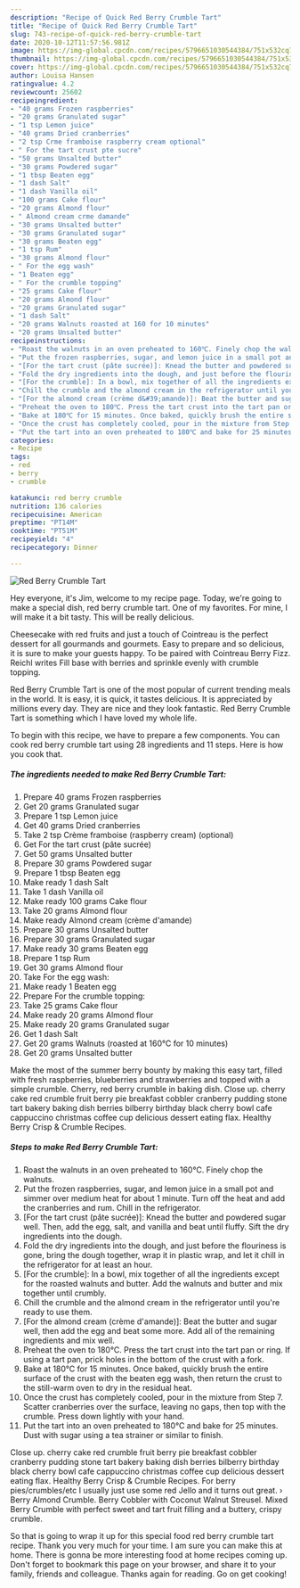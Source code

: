 ```yaml
---
description: "Recipe of Quick Red Berry Crumble Tart"
title: "Recipe of Quick Red Berry Crumble Tart"
slug: 743-recipe-of-quick-red-berry-crumble-tart
date: 2020-10-12T11:57:56.981Z
image: https://img-global.cpcdn.com/recipes/5796651030544384/751x532cq70/red-berry-crumble-tart-recipe-main-photo.jpg
thumbnail: https://img-global.cpcdn.com/recipes/5796651030544384/751x532cq70/red-berry-crumble-tart-recipe-main-photo.jpg
cover: https://img-global.cpcdn.com/recipes/5796651030544384/751x532cq70/red-berry-crumble-tart-recipe-main-photo.jpg
author: Louisa Hansen
ratingvalue: 4.2
reviewcount: 25602
recipeingredient:
- "40 grams Frozen raspberries"
- "20 grams Granulated sugar"
- "1 tsp Lemon juice"
- "40 grams Dried cranberries"
- "2 tsp Crme framboise raspberry cream optional"
- " For the tart crust pte sucre"
- "50 grams Unsalted butter"
- "30 grams Powdered sugar"
- "1 tbsp Beaten egg"
- "1 dash Salt"
- "1 dash Vanilla oil"
- "100 grams Cake flour"
- "20 grams Almond flour"
- " Almond cream crme damande"
- "30 grams Unsalted butter"
- "30 grams Granulated sugar"
- "30 grams Beaten egg"
- "1 tsp Rum"
- "30 grams Almond flour"
- " For the egg wash"
- "1 Beaten egg"
- " For the crumble topping"
- "25 grams Cake flour"
- "20 grams Almond flour"
- "20 grams Granulated sugar"
- "1 dash Salt"
- "20 grams Walnuts roasted at 160 for 10 minutes"
- "20 grams Unsalted butter"
recipeinstructions:
- "Roast the walnuts in an oven preheated to 160℃. Finely chop the walnuts."
- "Put the frozen raspberries, sugar, and lemon juice in a small pot and simmer over medium heat for about 1 minute. Turn off the heat and add the cranberries and rum. Chill in the refrigerator."
- "[For the tart crust (pâte sucrée)]: Knead the butter and powdered sugar well. Then, add the egg, salt, and vanilla and beat until fluffy. Sift the dry ingredients into the dough."
- "Fold the dry ingredients into the dough, and just before the flouriness is gone, bring the dough together, wrap it in plastic wrap, and let it chill in the refrigerator for at least an hour."
- "[For the crumble]: In a bowl, mix together of all the ingredients except for the roasted walnuts and butter. Add the walnuts and butter and mix together until crumbly."
- "Chill the crumble and the almond cream in the refrigerator until you&#39;re ready to use them."
- "[For the almond cream (crème d&#39;amande)]: Beat the butter and sugar well, then add the egg and beat some more. Add all of the remaining ingredients and mix well."
- "Preheat the oven to 180℃. Press the tart crust into the tart pan or ring. If using a tart pan, prick holes in the bottom of the crust with a fork."
- "Bake at 180℃ for 15 minutes. Once baked, quickly brush the entire surface of the crust with the beaten egg wash, then return the crust to the still-warm oven to dry in the residual heat."
- "Once the crust has completely cooled, pour in the mixture from Step 7. Scatter cranberries over the surface, leaving no gaps, then top with the crumble. Press down lightly with your hand."
- "Put the tart into an oven preheated to 180℃ and bake for 25 minutes. Dust with sugar using a tea strainer or similar to finish."
categories:
- Recipe
tags:
- red
- berry
- crumble

katakunci: red berry crumble 
nutrition: 136 calories
recipecuisine: American
preptime: "PT14M"
cooktime: "PT51M"
recipeyield: "4"
recipecategory: Dinner

---
```



![Red Berry Crumble Tart](https://img-global.cpcdn.com/recipes/5796651030544384/751x532cq70/red-berry-crumble-tart-recipe-main-photo.jpg)

Hey everyone, it's Jim, welcome to my recipe page. Today, we're going to make a special dish, red berry crumble tart. One of my favorites. For mine, I will make it a bit tasty. This will be really delicious.

Cheesecake with red fruits and just a touch of Cointreau is the perfect dessert for all gourmands and gourmets. Easy to prepare and so delicious, it is sure to make your guests happy. To be paired with Cointreau Berry Fizz. Reichl writes Fill base with berries and sprinkle evenly with crumble topping.

Red Berry Crumble Tart is one of the most popular of current trending meals in the world. It is easy, it is quick, it tastes delicious. It is appreciated by millions every day. They are nice and they look fantastic. Red Berry Crumble Tart is something which I have loved my whole life.


To begin with this recipe, we have to prepare a few components. You can cook red berry crumble tart using 28 ingredients and 11 steps. Here is how you cook that.

<!--inarticleads1-->

##### The ingredients needed to make Red Berry Crumble Tart:

1. Prepare 40 grams Frozen raspberries
1. Get 20 grams Granulated sugar
1. Prepare 1 tsp Lemon juice
1. Get 40 grams Dried cranberries
1. Take 2 tsp Crème framboise (raspberry cream) (optional)
1. Get  For the tart crust (pâte sucrée)
1. Get 50 grams Unsalted butter
1. Prepare 30 grams Powdered sugar
1. Prepare 1 tbsp Beaten egg
1. Make ready 1 dash Salt
1. Take 1 dash Vanilla oil
1. Make ready 100 grams Cake flour
1. Take 20 grams Almond flour
1. Make ready  Almond cream (crème d&#39;amande)
1. Prepare 30 grams Unsalted butter
1. Prepare 30 grams Granulated sugar
1. Make ready 30 grams Beaten egg
1. Prepare 1 tsp Rum
1. Get 30 grams Almond flour
1. Take  For the egg wash:
1. Make ready 1 Beaten egg
1. Prepare  For the crumble topping:
1. Take 25 grams Cake flour
1. Make ready 20 grams Almond flour
1. Make ready 20 grams Granulated sugar
1. Get 1 dash Salt
1. Get 20 grams Walnuts (roasted at 160℃ for 10 minutes)
1. Get 20 grams Unsalted butter


Make the most of the summer berry bounty by making this easy tart, filled with fresh raspberries, blueberries and strawberries and topped with a simple crumble. Cherry, red berry crumble in baking dish. Close up. cherry cake red crumble fruit berry pie breakfast cobbler cranberry pudding stone tart bakery baking dish berries bilberry birthday black cherry bowl cafe cappuccino christmas coffee cup delicious dessert eating flax. Healthy Berry Crisp &amp; Crumble Recipes. 

<!--inarticleads2-->

##### Steps to make Red Berry Crumble Tart:

1. Roast the walnuts in an oven preheated to 160℃. Finely chop the walnuts.
1. Put the frozen raspberries, sugar, and lemon juice in a small pot and simmer over medium heat for about 1 minute. Turn off the heat and add the cranberries and rum. Chill in the refrigerator.
1. [For the tart crust (pâte sucrée)]: Knead the butter and powdered sugar well. Then, add the egg, salt, and vanilla and beat until fluffy. Sift the dry ingredients into the dough.
1. Fold the dry ingredients into the dough, and just before the flouriness is gone, bring the dough together, wrap it in plastic wrap, and let it chill in the refrigerator for at least an hour.
1. [For the crumble]: In a bowl, mix together of all the ingredients except for the roasted walnuts and butter. Add the walnuts and butter and mix together until crumbly.
1. Chill the crumble and the almond cream in the refrigerator until you&#39;re ready to use them.
1. [For the almond cream (crème d&#39;amande)]: Beat the butter and sugar well, then add the egg and beat some more. Add all of the remaining ingredients and mix well.
1. Preheat the oven to 180℃. Press the tart crust into the tart pan or ring. If using a tart pan, prick holes in the bottom of the crust with a fork.
1. Bake at 180℃ for 15 minutes. Once baked, quickly brush the entire surface of the crust with the beaten egg wash, then return the crust to the still-warm oven to dry in the residual heat.
1. Once the crust has completely cooled, pour in the mixture from Step 7. Scatter cranberries over the surface, leaving no gaps, then top with the crumble. Press down lightly with your hand.
1. Put the tart into an oven preheated to 180℃ and bake for 25 minutes. Dust with sugar using a tea strainer or similar to finish.


Close up. cherry cake red crumble fruit berry pie breakfast cobbler cranberry pudding stone tart bakery baking dish berries bilberry birthday black cherry bowl cafe cappuccino christmas coffee cup delicious dessert eating flax. Healthy Berry Crisp &amp; Crumble Recipes. For berry pies/crumbles/etc I usually just use some red Jello and it turns out great. › Berry Almond Crumble. Berry Cobbler with Coconut Walnut Streusel. Mixed Berry Crumble with perfect sweet and tart fruit filling and a buttery, crispy crumble. 

So that is going to wrap it up for this special food red berry crumble tart recipe. Thank you very much for your time. I am sure you can make this at home. There is gonna be more interesting food at home recipes coming up. Don't forget to bookmark this page on your browser, and share it to your family, friends and colleague. Thanks again for reading. Go on get cooking!

